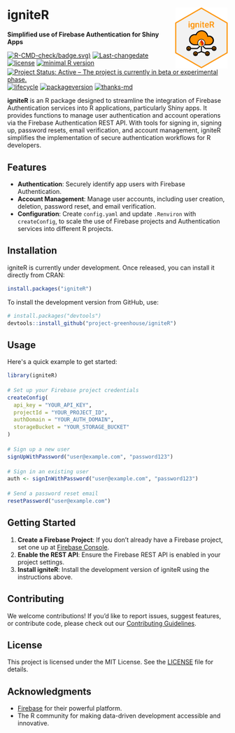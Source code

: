 # igniteR <img src="man/figures/shinyIgniteR_hex_cloud_orange.png" alt="igniteR logo with a cloud and orange background" align="right" width="120"/>

**Simplified use of Firebase Authentication for Shiny Apps**

<!-- badges: start -->

[![R-CMD-check](https://github.com/project-greenhouse/igniteR/actions/workflows/R-CMD-check.yml)/badge.svg)](https://github.com/project-greenhouse/igniteR/actions/workflows/R-CMD-check.yml)
[![Last-changedate](https://img.shields.io/badge/last%20change-2024--12--27-yellowgreen.svg)](https://github.com/project-greenhouse/igniteR/commits/main)
[![license](https://img.shields.io/badge/license-GPL--3-blue.svg)](https://choosealicense.com/licenses/gpl-3.0/)
[![minimal R version](https://img.shields.io/badge/R%3E%3D-4.1.0-6666ff.svg)](https://cran.r-project.org/)
[![Project Status: Active – The project is currently in beta or experimental phase.](https://www.repostatus.org/badges/latest/active.svg)](https://www.repostatus.org/#active)
[![lifecycle](https://img.shields.io/badge/lifecycle-experimental-orange.svg)](https://www.tidyverse.org/lifecycle/#experimental)
[![packageversion](https://img.shields.io/badge/Package%20version-0.1.0-orange.svg?style=flat-square)](https://github.com/project-greenhouse/igniteR/commits/main)
[![thanks-md](https://img.shields.io/badge/THANKS-md-ff69b4.svg)](THANKS.md)

<!-- badges: end -->

**igniteR** is an R package designed to streamline the integration of Firebase Authentication services into R applications, particularly Shiny apps. It provides functions to manage user authentication and account operations via the Firebase Authentication REST API. With tools for signing in, signing up, password resets, email verification, and account management, igniteR simplifies the implementation of secure authentication workflows for R developers.

## Features

- **Authentication**: Securely identify app users with Firebase Authentication.
- **Account Management**: Manage user accounts, including user creation, deletion, password reset, and email verification.
- **Configuration**: Create `config.yaml` and update `.Renviron` with `createConfig`, to scale the use of Firebase projects and Authentication services into different R projects.

## Installation

igniteR is currently under development. Once released, you can install it directly from CRAN:

```R
install.packages("igniteR")
```

To install the development version from GitHub, use:

```R
# install.packages("devtools")
devtools::install_github("project-greenhouse/igniteR")
```

## Usage

Here's a quick example to get started:

```R
library(igniteR)

# Set up your Firebase project credentials
createConfig(
  api_key = "YOUR_API_KEY",
  projectId = "YOUR_PROJECT_ID",
  authDomain = "YOUR_AUTH_DOMAIN",
  storageBucket = "YOUR_STORAGE_BUCKET"
)

# Sign up a new user
signUpWithPassword("user@example.com", "password123")

# Sign in an existing user
auth <- signInWithPassword("user@example.com", "password123")

# Send a password reset email
resetPassword("user@example.com")
```

## Getting Started

1. **Create a Firebase Project**: If you don’t already have a Firebase project, set one up at [Firebase Console](https://console.firebase.google.com/).
2. **Enable the REST API**: Ensure the Firebase REST API is enabled in your project settings.
3. **Install igniteR**: Install the development version of igniteR using the instructions above.

## Contributing

We welcome contributions! If you’d like to report issues, suggest features, or contribute code, please check out our [Contributing Guidelines](CONTRIBUTING.md).

## License

This project is licensed under the MIT License. See the [LICENSE](LICENSE) file for details.

## Acknowledgments

- [Firebase](https://firebase.google.com/) for their powerful platform.
- The R community for making data-driven development accessible and innovative.
